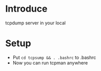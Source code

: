 # Introduce

tcpdump server in your local

# Setup

- Put `cd tcpsump && . .bashrc` to .bashrc
- Now you can run tcpman anywhere
